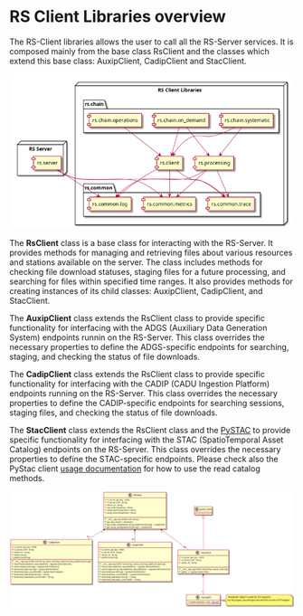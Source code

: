# RS Client Libraries overview

The RS-Client libraries allows the user to call all the RS-Server services. It is composed mainly from the base class RsClient and the 
classes which extend this base class: AuxipClient, CadipClient and StacClient.

![Python Components](../images/python-components.png)

The **RsClient** class is a base class for interacting with the RS-Server. It provides methods for managing and retrieving files about various resources and stations available on the server. The class includes methods for checking file download statuses, staging files for a future processing, and searching for files within specified time ranges. It also provides methods for creating instances of its child classes: AuxipClient, CadipClient, and StacClient.

The **AuxipClient** class extends the RsClient class to provide specific functionality for interfacing with the ADGS (Auxiliary Data Generation System) endpoints runnin on the RS-Server. This class overrides the necessary properties to define the ADGS-specific endpoints for searching, staging, and checking the status of file downloads.

The **CadipClient** class extends the RsClient class to provide specific functionality for interfacing with the CADIP (CADU Ingestion Platform) endpoints running on the RS-Server. This class overrides the necessary properties to define the CADIP-specific endpoints for searching sessions, staging files, and checking the status of file downloads.

The **StacClient** class extends the RsClient class and the [PySTAC](https://pystac-client.readthedocs.io/en/stable/) to provide specific functionality for interfacing with the STAC (SpatioTemporal Asset Catalog) endpoints on the RS-Server. This class overrides the necessary properties to define the STAC-specific endpoints. Please check also the PyStac client [usage documentation](https://pystac-client.readthedocs.io/en/stable/usage.html#client) for how to use the read catalog methods.

![Python RS Client](../images/python-rs-client.png)


